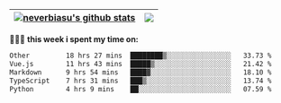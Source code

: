 | <a href="https://github.com/neverbiasu"><img align="center" src="https://github-readme-stats.vercel.app/api?username=neverbiasu&theme=dracula&show_icons=true&hide_border=true&count_private=true" alt="neverbiasu's github stats" /></a> | <a href="https://github.com/neverbiasu"><img align="center" src="https://github-readme-stats.vercel.app/api/top-langs/?username=neverbiasu&theme=dracula&show_icons=true&hide_border=true&layout=compact" /></a> |
| ------------- | ------------- |

👨🏾‍💻 **this week i spent my time on:**
<!--START_SECTION:waka-->

```txt
Other         18 hrs 27 mins  ████████▒░░░░░░░░░░░░░░░░   33.73 %
Vue.js        11 hrs 43 mins  █████▒░░░░░░░░░░░░░░░░░░░   21.42 %
Markdown      9 hrs 54 mins   ████▓░░░░░░░░░░░░░░░░░░░░   18.10 %
TypeScript    7 hrs 31 mins   ███▒░░░░░░░░░░░░░░░░░░░░░   13.74 %
Python        4 hrs 9 mins    ██░░░░░░░░░░░░░░░░░░░░░░░   07.59 %
```

<!--END_SECTION:waka-->
